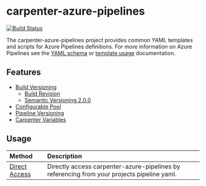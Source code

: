 # carpenter-azure-pipelines
[![Build Status](https://dev.azure.com/suent/Carpenter/_apis/build/status/carpenter-azure-pipelines?branchName=main)](https://dev.azure.com/suent/Carpenter/_build/latest?definitionId=2&branchName=main)

The carpenter-azure-pipelines project provides common YAML templates and scripts for Azure Pipelines definitions. For more information on Azure Pipelines see the [YAML schema](https://docs.microsoft.com/en-us/azure/devops/pipelines/yaml-schema) or [template usage](https://docs.microsoft.com/en-us/azure/devops/pipelines/process/templates?view=azure-devops) documentation.

## Features

* [Build Versioning](doc/build-versioning.md)
  * [Build Revision](doc/build-revision.md)
  * [Semantic Versioning 2.0.0](doc/semver.md)
* [Configurable Pool](doc/configure-pool.md)
* [Pipeline Versioning](doc/pipeline-versioning.md)
* [Carpenter Variables](doc/variables.md)

## Usage

| Method | Description |
|:-------|:------------|
| [Direct Access](doc/usage-direct.md) | Directly access carpenter-azure-pipelines by referencing from your projects pipeline yaml. |
